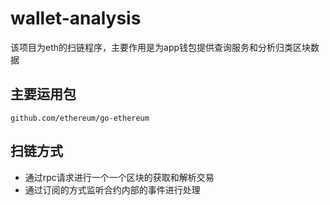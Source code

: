 # wallet-analysis

该项目为eth的扫链程序，主要作用是为app钱包提供查询服务和分析归类区块数据

## 主要运用包
```
github.com/ethereum/go-ethereum
```

## 扫链方式

- 通过rpc请求进行一个一个区块的获取和解析交易
- 通过订阅的方式监听合约内部的事件进行处理

